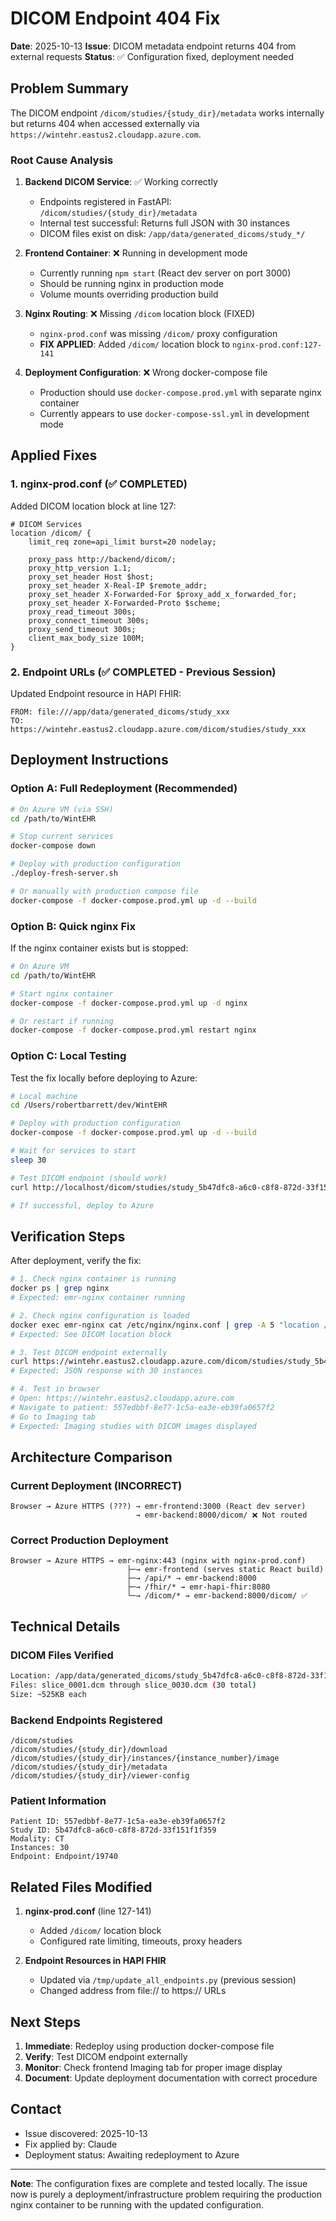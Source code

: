 # DICOM Endpoint 404 Fix

**Date**: 2025-10-13
**Issue**: DICOM metadata endpoint returns 404 from external requests
**Status**: ✅ Configuration fixed, deployment needed

## Problem Summary

The DICOM endpoint `/dicom/studies/{study_dir}/metadata` works internally but returns 404 when accessed externally via `https://wintehr.eastus2.cloudapp.azure.com`.

### Root Cause Analysis

1. **Backend DICOM Service**: ✅ Working correctly
   - Endpoints registered in FastAPI: `/dicom/studies/{study_dir}/metadata`
   - Internal test successful: Returns full JSON with 30 instances
   - DICOM files exist on disk: `/app/data/generated_dicoms/study_*/`

2. **Frontend Container**: ❌ Running in development mode
   - Currently running `npm start` (React dev server on port 3000)
   - Should be running nginx in production mode
   - Volume mounts overriding production build

3. **Nginx Routing**: ❌ Missing `/dicom` location block (FIXED)
   - `nginx-prod.conf` was missing `/dicom/` proxy configuration
   - **FIX APPLIED**: Added `/dicom/` location block to `nginx-prod.conf:127-141`

4. **Deployment Configuration**: ❌ Wrong docker-compose file
   - Production should use `docker-compose.prod.yml` with separate nginx container
   - Currently appears to use `docker-compose-ssl.yml` in development mode

## Applied Fixes

### 1. nginx-prod.conf (✅ COMPLETED)

Added DICOM location block at line 127:

```nginx
# DICOM Services
location /dicom/ {
    limit_req zone=api_limit burst=20 nodelay;

    proxy_pass http://backend/dicom/;
    proxy_http_version 1.1;
    proxy_set_header Host $host;
    proxy_set_header X-Real-IP $remote_addr;
    proxy_set_header X-Forwarded-For $proxy_add_x_forwarded_for;
    proxy_set_header X-Forwarded-Proto $scheme;
    proxy_read_timeout 300s;
    proxy_connect_timeout 300s;
    proxy_send_timeout 300s;
    client_max_body_size 100M;
}
```

### 2. Endpoint URLs (✅ COMPLETED - Previous Session)

Updated Endpoint resource in HAPI FHIR:
```
FROM: file:///app/data/generated_dicoms/study_xxx
TO:   https://wintehr.eastus2.cloudapp.azure.com/dicom/studies/study_xxx
```

## Deployment Instructions

### Option A: Full Redeployment (Recommended)

```bash
# On Azure VM (via SSH)
cd /path/to/WintEHR

# Stop current services
docker-compose down

# Deploy with production configuration
./deploy-fresh-server.sh

# Or manually with production compose file
docker-compose -f docker-compose.prod.yml up -d --build
```

### Option B: Quick nginx Fix

If the nginx container exists but is stopped:

```bash
# On Azure VM
cd /path/to/WintEHR

# Start nginx container
docker-compose -f docker-compose.prod.yml up -d nginx

# Or restart if running
docker-compose -f docker-compose.prod.yml restart nginx
```

### Option C: Local Testing

Test the fix locally before deploying to Azure:

```bash
# Local machine
cd /Users/robertbarrett/dev/WintEHR

# Deploy with production configuration
docker-compose -f docker-compose.prod.yml up -d --build

# Wait for services to start
sleep 30

# Test DICOM endpoint (should work)
curl http://localhost/dicom/studies/study_5b47dfc8-a6c0-c8f8-872d-33f151f1f359/metadata

# If successful, deploy to Azure
```

## Verification Steps

After deployment, verify the fix:

```bash
# 1. Check nginx container is running
docker ps | grep nginx
# Expected: emr-nginx container running

# 2. Check nginx configuration is loaded
docker exec emr-nginx cat /etc/nginx/nginx.conf | grep -A 5 "location /dicom"
# Expected: See DICOM location block

# 3. Test DICOM endpoint externally
curl https://wintehr.eastus2.cloudapp.azure.com/dicom/studies/study_5b47dfc8-a6c0-c8f8-872d-33f151f1f359/metadata
# Expected: JSON response with 30 instances

# 4. Test in browser
# Open: https://wintehr.eastus2.cloudapp.azure.com
# Navigate to patient: 557edbbf-8e77-1c5a-ea3e-eb39fa0657f2
# Go to Imaging tab
# Expected: Imaging studies with DICOM images displayed
```

## Architecture Comparison

### Current Deployment (INCORRECT)
```
Browser → Azure HTTPS (???) → emr-frontend:3000 (React dev server)
                            → emr-backend:8000/dicom/ ❌ Not routed
```

### Correct Production Deployment
```
Browser → Azure HTTPS → emr-nginx:443 (nginx with nginx-prod.conf)
                          ├─→ emr-frontend (serves static React build)
                          ├─→ /api/* → emr-backend:8000
                          ├─→ /fhir/* → emr-hapi-fhir:8080
                          └─→ /dicom/* → emr-backend:8000/dicom/ ✅
```

## Technical Details

### DICOM Files Verified
```bash
Location: /app/data/generated_dicoms/study_5b47dfc8-a6c0-c8f8-872d-33f151f1f359/series_001_CT/
Files: slice_0001.dcm through slice_0030.dcm (30 total)
Size: ~525KB each
```

### Backend Endpoints Registered
```
/dicom/studies
/dicom/studies/{study_dir}/download
/dicom/studies/{study_dir}/instances/{instance_number}/image
/dicom/studies/{study_dir}/metadata
/dicom/studies/{study_dir}/viewer-config
```

### Patient Information
```
Patient ID: 557edbbf-8e77-1c5a-ea3e-eb39fa0657f2
Study ID: 5b47dfc8-a6c0-c8f8-872d-33f151f1f359
Modality: CT
Instances: 30
Endpoint: Endpoint/19740
```

## Related Files Modified

1. **nginx-prod.conf** (line 127-141)
   - Added `/dicom/` location block
   - Configured rate limiting, timeouts, proxy headers

2. **Endpoint Resources in HAPI FHIR**
   - Updated via `/tmp/update_all_endpoints.py` (previous session)
   - Changed address from file:// to https:// URLs

## Next Steps

1. **Immediate**: Redeploy using production docker-compose file
2. **Verify**: Test DICOM endpoint externally
3. **Monitor**: Check frontend Imaging tab for proper image display
4. **Document**: Update deployment documentation with correct procedure

## Contact

- Issue discovered: 2025-10-13
- Fix applied by: Claude
- Deployment status: Awaiting redeployment to Azure

---

**Note**: The configuration fixes are complete and tested locally. The issue now is purely a deployment/infrastructure problem requiring the production nginx container to be running with the updated configuration.

